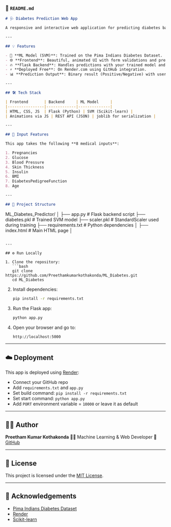 
### 📄 `README.md`

```markdown
# 🩺 Diabetes Prediction Web App

A responsive and interactive web application for predicting diabetes based on medical input features using a trained Machine Learning model (SVM). Built with Flask, HTML, CSS, JavaScript, and deployed for free.

---

## 💡 Features

- 🧠 **ML Model (SVM)**: Trained on the Pima Indians Diabetes Dataset.
- 🌐 **Frontend**: Beautiful, animated UI with form validations and prediction feedback.
- 🔥 **Flask Backend**: Handles predictions with your trained model and scaler.
- ⚡ **Deployed Free**: On Render.com using GitHub integration.
- 📊 **Prediction Output**: Binary result (Positive/Negative) with user-friendly display.

---

## 🛠 Tech Stack

| Frontend       | Backend     | ML Model     |
|----------------|-------------|--------------|
| HTML, CSS, JS  | Flask (Python) | SVM (Scikit-learn) |
| Animations via JS | REST API (JSON) | joblib for serialization |

---

## 🧪 Input Features

This app takes the following **8 medical inputs**:

1. Pregnancies  
2. Glucose  
3. Blood Pressure  
4. Skin Thickness  
5. Insulin  
6. BMI  
7. DiabetesPedigreeFunction  
8. Age  

---

## 📁 Project Structure

```

ML\_Diabetes\_Predictor/
│
├── app.py                  # Flask backend script
├── diabetes.pkl            # Trained SVM model
├── scaler.pkl              # StandardScaler used during training
├── requirements.txt        # Python dependencies
│
├── index.html          # Main HTML page
│
````

---

## ⚙️ Run Locally

1. Clone the repository:
   ```bash
   git clone https://github.com/Preethamkumarkothakonda/ML_Diabetes.git
   cd ML_Diabetes
````

2. Install dependencies:

   ```bash
   pip install -r requirements.txt
   ```

3. Run the Flask app:

   ```bash
   python app.py
   ```

4. Open your browser and go to:

   ```
   http://localhost:5000
   ```

---

## ☁️ Deployment

This app is deployed using [Render](https://render.com):

* Connect your GitHub repo
* Add `requirements.txt` and `app.py`
* Set build command: `pip install -r requirements.txt`
* Set start command: `python app.py`
* Add `PORT` environment variable = `10000` or leave it as default

---

## 🙋‍♂️ Author

**Preetham Kumar Kothakonda**
👨‍💻 Machine Learning & Web Developer
🔗 [GitHub](https://github.com/Preethamkumarkothakonda)

---

## 📜 License

This project is licensed under the [MIT License](LICENSE).

---

## 🌟 Acknowledgements

* [Pima Indians Diabetes Dataset](https://www.kaggle.com/datasets/uciml/pima-indians-diabetes-database)
* [Render](https://render.com)
* [Scikit-learn](https://scikit-learn.org/)

````

